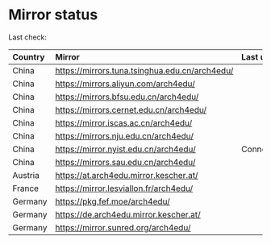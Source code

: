 <script src="./time.js"></script>
# Mirror status
Last check: <script type="text/javascript">localize(1727306451.295728);</script>

|Country|Mirror|Last update|
|:------|:-----|:----------|
|China|https://mirrors.tuna.tsinghua.edu.cn/arch4edu/|<script type="text/javascript">localize(1727246652);</script>|
|China|https://mirrors.aliyun.com/arch4edu/|<script type="text/javascript">localize(1727246652);</script>|
|China|https://mirrors.bfsu.edu.cn/arch4edu/|<script type="text/javascript">localize(1727246652);</script>|
|China|https://mirrors.cernet.edu.cn/arch4edu/|<script type="text/javascript">localize(1727246652);</script>|
|China|https://mirror.iscas.ac.cn/arch4edu/|<script type="text/javascript">localize(1727246652);</script>|
|China|https://mirrors.nju.edu.cn/arch4edu/|<script type="text/javascript">localize(1727203398);</script>|
|China|https://mirror.nyist.edu.cn/arch4edu/|ConnectionError|
|China|https://mirrors.sau.edu.cn/arch4edu/|<script type="text/javascript">localize(1727246652);</script>|
|Austria|https://at.arch4edu.mirror.kescher.at/|<script type="text/javascript">localize(1727246652);</script>|
|France|https://mirror.lesviallon.fr/arch4edu/|<script type="text/javascript">localize(1727246652);</script>|
|Germany|https://pkg.fef.moe/arch4edu/|<script type="text/javascript">localize(1727246652);</script>|
|Germany|https://de.arch4edu.mirror.kescher.at/|<script type="text/javascript">localize(1727246652);</script>|
|Germany|https://mirror.sunred.org/arch4edu/|<script type="text/javascript">localize(1727246652);</script>|

<script src="./tablefilter/tablefilter.js"></script>
<script src="./table.js"></script>